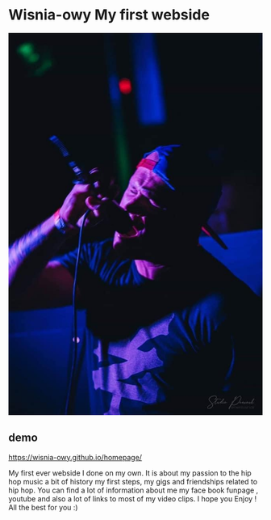 # Wisnia-owy My first webside

![Wiśnia](https://github.com/Wisnia-owy/homepage/blob/main/images/foto%20koncert.jpeg?raw=true)

## demo

https://wisnia-owy.github.io/homepage/

My first ever webside I done on my own. It is about my passion to the hip hop music a bit of history my first steps, my gigs and friendships related to hip hop.
You can find a lot of information about me my face book funpage , youtube and also a lot of links to most of my video clips. I hope you Enjoy ! All the best for you :)
